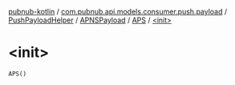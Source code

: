 [pubnub-kotlin](../../../../index.md) / [com.pubnub.api.models.consumer.push.payload](../../../index.md) / [PushPayloadHelper](../../index.md) / [APNSPayload](../index.md) / [APS](index.md) / [&lt;init&gt;](./-init-.md)

# &lt;init&gt;

`APS()`